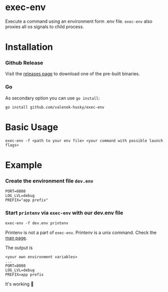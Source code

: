 #  exec-env

Execute a command using an environment form .env file. `exec-env` also proxies all os signals to child process.

#  Installation
###   Github Release
Visit the [releases page](https://github.com/valenok-husky/exec-env/releases) to download one of the pre-built binaries.

### Go
As secondary option you can use `go install`:
```
go install github.com/valenok-husky/exec-env
```

# Basic Usage
`exec-env -f <path to your env file> <your command with possible launch flags>`

# Example
### Create the environment file `dev.env`
```
PORT=8080
LOG_LVL=debug
PREFIX="app prefix"
```
### Start `printenv` via `exec-env` with our dev.env file
`exec-env -f dev.env printenv`

Printenv is not a part of `exec-env`. Printenv is a unix command. Check the [man page](https://man7.org/linux/man-pages/man1/printenv.1.html).

The output is
```
<your own environment variables>
...
PORT=8080
LOG_LVL=debug
PREFIX=app prefix
```
It's working 🎉